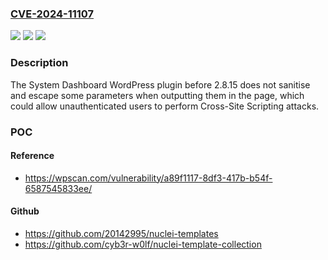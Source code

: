### [CVE-2024-11107](https://cve.mitre.org/cgi-bin/cvename.cgi?name=CVE-2024-11107)
![](https://img.shields.io/static/v1?label=Product&message=System%20Dashboard&color=blue)
![](https://img.shields.io/static/v1?label=Version&message=0%3C%202.8.15%20&color=brighgreen)
![](https://img.shields.io/static/v1?label=Vulnerability&message=CWE-79%20Cross-Site%20Scripting%20(XSS)&color=brighgreen)

### Description

The System Dashboard WordPress plugin before 2.8.15 does not sanitise and escape some parameters when outputting them in the page, which could allow unauthenticated users to perform Cross-Site Scripting attacks.

### POC

#### Reference
- https://wpscan.com/vulnerability/a89f1117-8df3-417b-b54f-6587545833ee/

#### Github
- https://github.com/20142995/nuclei-templates
- https://github.com/cyb3r-w0lf/nuclei-template-collection

